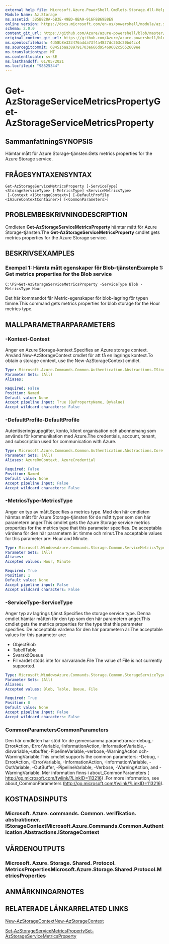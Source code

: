 ```yaml
---
external help file: Microsoft.Azure.PowerShell.Cmdlets.Storage.dll-Help.xml
Module Name: Az.Storage
ms.assetid: 3B5B828A-6B3E-49BD-8BA9-916F8B69B8E9
online version: https://docs.microsoft.com/en-us/powershell/module/az.storage/get-azstorageservicemetricsproperty
schema: 2.0.0
content_git_url: https://github.com/Azure/azure-powershell/blob/master/src/Storage/Storage.Management/help/Get-AzStorageServiceMetricsProperty.md
original_content_git_url: https://github.com/Azure/azure-powershell/blob/master/src/Storage/Storage.Management/help/Get-AzStorageServiceMetricsProperty.md
ms.openlocfilehash: 4d58b8e323476adda73f4a4827dc263c20bd4cc4
ms.sourcegitcommit: 68451baa389791703e666d95469602c5652609ee
ms.translationtype: MT
ms.contentlocale: sv-SE
ms.lasthandoff: 01/05/2021
ms.locfileid: "98525344"
---
```

# <span data-ttu-id="e0c53-101">Get-AzStorageServiceMetricsProperty</span><span class="sxs-lookup"><span data-stu-id="e0c53-101">Get-AzStorageServiceMetricsProperty</span></span>

## <span data-ttu-id="e0c53-102">Sammanfattning</span><span class="sxs-lookup"><span data-stu-id="e0c53-102">SYNOPSIS</span></span>
<span data-ttu-id="e0c53-103">Hämtar mått för Azure Storage-tjänsten.</span><span class="sxs-lookup"><span data-stu-id="e0c53-103">Gets metrics properties for the Azure Storage service.</span></span>

## <span data-ttu-id="e0c53-104">FRÅGESYNTAXEN</span><span class="sxs-lookup"><span data-stu-id="e0c53-104">SYNTAX</span></span>

```
Get-AzStorageServiceMetricsProperty [-ServiceType] <StorageServiceType> [-MetricsType] <ServiceMetricsType>
 [-Context <IStorageContext>] [-DefaultProfile <IAzureContextContainer>] [<CommonParameters>]
```

## <span data-ttu-id="e0c53-105">PROBLEMBESKRIVNING</span><span class="sxs-lookup"><span data-stu-id="e0c53-105">DESCRIPTION</span></span>
<span data-ttu-id="e0c53-106">Cmdleten **Get-AzStorageServiceMetricsProperty** hämtar mått för Azure Storage-tjänsten.</span><span class="sxs-lookup"><span data-stu-id="e0c53-106">The **Get-AzStorageServiceMetricsProperty** cmdlet gets metrics properties for the Azure Storage service.</span></span>

## <span data-ttu-id="e0c53-107">BESKRIVS</span><span class="sxs-lookup"><span data-stu-id="e0c53-107">EXAMPLES</span></span>

### <span data-ttu-id="e0c53-108">Exempel 1: Hämta mått egenskaper för Blob-tjänsten</span><span class="sxs-lookup"><span data-stu-id="e0c53-108">Example 1: Get metrics properties for the Blob service</span></span>
```
C:\PS>Get-AzStorageServiceMetricsProperty -ServiceType Blob -MetricsType Hour
```

<span data-ttu-id="e0c53-109">Det här kommandot får Metric-egenskaper för blob-lagring för typen timme.</span><span class="sxs-lookup"><span data-stu-id="e0c53-109">This command gets metrics properties for blob storage for the Hour metrics type.</span></span>

## <span data-ttu-id="e0c53-110">MALLPARAMETRAR</span><span class="sxs-lookup"><span data-stu-id="e0c53-110">PARAMETERS</span></span>

### <span data-ttu-id="e0c53-111">-Kontext</span><span class="sxs-lookup"><span data-stu-id="e0c53-111">-Context</span></span>
<span data-ttu-id="e0c53-112">Anger en Azure Storage-kontext.</span><span class="sxs-lookup"><span data-stu-id="e0c53-112">Specifies an Azure storage context.</span></span>
<span data-ttu-id="e0c53-113">Använd New-AzStorageContext cmdlet för att få en lagrings kontext.</span><span class="sxs-lookup"><span data-stu-id="e0c53-113">To obtain a storage context, use the New-AzStorageContext cmdlet.</span></span>

```yaml
Type: Microsoft.Azure.Commands.Common.Authentication.Abstractions.IStorageContext
Parameter Sets: (All)
Aliases:

Required: False
Position: Named
Default value: None
Accept pipeline input: True (ByPropertyName, ByValue)
Accept wildcard characters: False
```

### <span data-ttu-id="e0c53-114">-DefaultProfile</span><span class="sxs-lookup"><span data-stu-id="e0c53-114">-DefaultProfile</span></span>
<span data-ttu-id="e0c53-115">Autentiseringsuppgifter, konto, klient organisation och abonnemang som används för kommunikation med Azure.</span><span class="sxs-lookup"><span data-stu-id="e0c53-115">The credentials, account, tenant, and subscription used for communication with Azure.</span></span>

```yaml
Type: Microsoft.Azure.Commands.Common.Authentication.Abstractions.Core.IAzureContextContainer
Parameter Sets: (All)
Aliases: AzureRmContext, AzureCredential

Required: False
Position: Named
Default value: None
Accept pipeline input: False
Accept wildcard characters: False
```

### <span data-ttu-id="e0c53-116">-MetricsType</span><span class="sxs-lookup"><span data-stu-id="e0c53-116">-MetricsType</span></span>
<span data-ttu-id="e0c53-117">Anger en typ av mått.</span><span class="sxs-lookup"><span data-stu-id="e0c53-117">Specifies a metrics type.</span></span>
<span data-ttu-id="e0c53-118">Med den här cmdleten hämtas mått för Azure Storage-tjänsten för de mått typer som den här parametern anger.</span><span class="sxs-lookup"><span data-stu-id="e0c53-118">This cmdlet gets the Azure Storage service metrics properties for the metrics type that this parameter specifies.</span></span>
<span data-ttu-id="e0c53-119">De acceptabla värdena för den här parametern är: timme och minut.</span><span class="sxs-lookup"><span data-stu-id="e0c53-119">The acceptable values for this parameter are: Hour and Minute.</span></span>

```yaml
Type: Microsoft.WindowsAzure.Commands.Storage.Common.ServiceMetricsType
Parameter Sets: (All)
Aliases:
Accepted values: Hour, Minute

Required: True
Position: 1
Default value: None
Accept pipeline input: False
Accept wildcard characters: False
```

### <span data-ttu-id="e0c53-120">-ServiceType</span><span class="sxs-lookup"><span data-stu-id="e0c53-120">-ServiceType</span></span>
<span data-ttu-id="e0c53-121">Anger typ av lagrings tjänst.</span><span class="sxs-lookup"><span data-stu-id="e0c53-121">Specifies the storage service type.</span></span>
<span data-ttu-id="e0c53-122">Denna cmdlet hämtar måtten för den typ som den här parametern anger.</span><span class="sxs-lookup"><span data-stu-id="e0c53-122">This cmdlet gets the metrics properties for the type that this parameter specifies.</span></span>
<span data-ttu-id="e0c53-123">De acceptabla värdena för den här parametern är:</span><span class="sxs-lookup"><span data-stu-id="e0c53-123">The acceptable values for this parameter are:</span></span>
- <span data-ttu-id="e0c53-124">Object</span><span class="sxs-lookup"><span data-stu-id="e0c53-124">Blob</span></span> 
- <span data-ttu-id="e0c53-125">Tabell</span><span class="sxs-lookup"><span data-stu-id="e0c53-125">Table</span></span>
- <span data-ttu-id="e0c53-126">Svarskö</span><span class="sxs-lookup"><span data-stu-id="e0c53-126">Queue</span></span>
- <span data-ttu-id="e0c53-127">Fil värdet stöds inte för närvarande.</span><span class="sxs-lookup"><span data-stu-id="e0c53-127">File The value of File is not currently supported.</span></span>

```yaml
Type: Microsoft.WindowsAzure.Commands.Storage.Common.StorageServiceType
Parameter Sets: (All)
Aliases:
Accepted values: Blob, Table, Queue, File

Required: True
Position: 0
Default value: None
Accept pipeline input: False
Accept wildcard characters: False
```

### <span data-ttu-id="e0c53-128">CommonParameters</span><span class="sxs-lookup"><span data-stu-id="e0c53-128">CommonParameters</span></span>
<span data-ttu-id="e0c53-129">Den här cmdleten har stöd för de gemensamma parametrarna:-debug,-ErrorAction,-ErrorVariable,-InformationAction,-InformationVariable,-disvariable,-utbuffer,-PipelineVariable,-verbose,-WarningAction och-WarningVariable.</span><span class="sxs-lookup"><span data-stu-id="e0c53-129">This cmdlet supports the common parameters: -Debug, -ErrorAction, -ErrorVariable, -InformationAction, -InformationVariable, -OutVariable, -OutBuffer, -PipelineVariable, -Verbose, -WarningAction, and -WarningVariable.</span></span> <span data-ttu-id="e0c53-130">Mer information finns i about_CommonParameters ( http://go.microsoft.com/fwlink/?LinkID=113216) .</span><span class="sxs-lookup"><span data-stu-id="e0c53-130">For more information, see about_CommonParameters (http://go.microsoft.com/fwlink/?LinkID=113216).</span></span>

## <span data-ttu-id="e0c53-131">KOSTNADS</span><span class="sxs-lookup"><span data-stu-id="e0c53-131">INPUTS</span></span>

### <span data-ttu-id="e0c53-132">Microsoft. Azure. commands. Common. verifikation. abstraktioner. IStorageContext</span><span class="sxs-lookup"><span data-stu-id="e0c53-132">Microsoft.Azure.Commands.Common.Authentication.Abstractions.IStorageContext</span></span>

## <span data-ttu-id="e0c53-133">VÄRDEN</span><span class="sxs-lookup"><span data-stu-id="e0c53-133">OUTPUTS</span></span>

### <span data-ttu-id="e0c53-134">Microsoft. Azure. Storage. Shared. Protocol. MetricsProperties</span><span class="sxs-lookup"><span data-stu-id="e0c53-134">Microsoft.Azure.Storage.Shared.Protocol.MetricsProperties</span></span>

## <span data-ttu-id="e0c53-135">ANMÄRKNINGAR</span><span class="sxs-lookup"><span data-stu-id="e0c53-135">NOTES</span></span>

## <span data-ttu-id="e0c53-136">RELATERADE LÄNKAR</span><span class="sxs-lookup"><span data-stu-id="e0c53-136">RELATED LINKS</span></span>

[<span data-ttu-id="e0c53-137">New-AzStorageContext</span><span class="sxs-lookup"><span data-stu-id="e0c53-137">New-AzStorageContext</span></span>](./New-AzStorageContext.md)

[<span data-ttu-id="e0c53-138">Set-AzStorageServiceMetricsProperty</span><span class="sxs-lookup"><span data-stu-id="e0c53-138">Set-AzStorageServiceMetricsProperty</span></span>](./Set-AzStorageServiceMetricsProperty.md)


